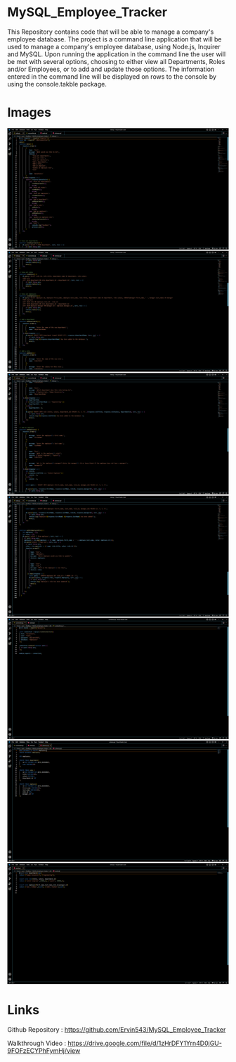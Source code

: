 # MySQL_Employee_Tracker
This Repository contains code that will be able to manage a company's employee database. The project is a command line application that will be used to manage a company's employee database, using Node.js, Inquirer and MySQL. Upon running the application in the command line the user will be met with several options, choosing to either view all Departments, Roles and/or Employees, or to add and update those options. The information entered in the command line will be displayed on rows to the console by using the console.takble package.

# Images

![This is the Index.js 1](images/index_js_1.PNG)
![This is the Index.js 2](images/index_js_2.PNG)
![This is the Index.js 3](images/index_js_3.PNG)
![This is theIndex.js 4](images/index_js_4.PNG)
![This is the Connection.js](images/connection_js.PNG)
![This is the Schema.sql](images/schema_sql.PNG)
![This is the Seed.sql](images/seed_sql.PNG)

# Links 

Github Repository : https://github.com/Ervin543/MySQL_Employee_Tracker

Walkthrough Video : https://drive.google.com/file/d/1zHrDFY1Yrn4D0jGU-9FOFzECYPhFymHj/view
